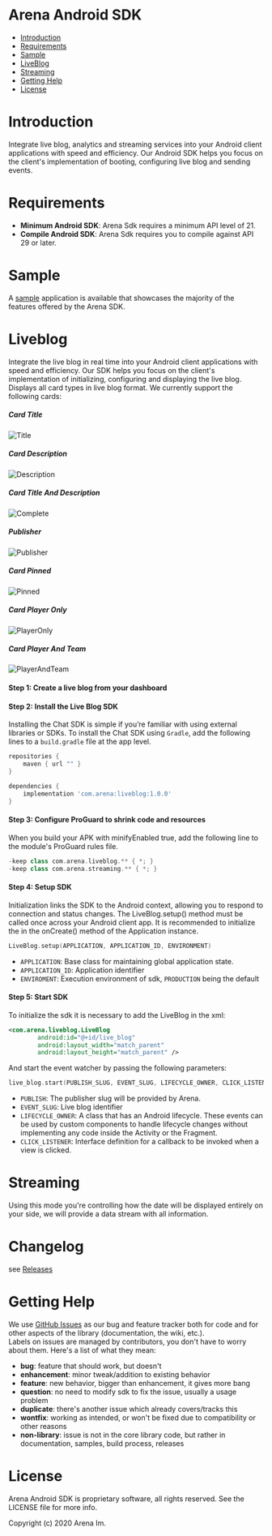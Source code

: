 # Arena Android SDK
<!-- MarkdownTOC -->

- [Introduction](#introduction)
- [Requirements](#requirements)
- [Sample](#sample)
- [LiveBlog](#liveblog)
- [Streaming](#streaming)
- [Getting Help](#gettinghelp)
- [License](#license)

<!-- /MarkdownTOC -->

<a name="introduction"></a>
# Introduction

Integrate live blog, analytics and streaming services into your Android client applications with speed and efficiency. Our Android SDK helps you focus on the client's implementation of booting, configuring live blog and sending events.

<a name="requirements"></a>
# Requirements
 - **Minimum Android SDK**: Arena Sdk requires a minimum API level of 21.
 - **Compile Android SDK**: Arena Sdk requires you to compile against API 29 or later.


<a name="sample"></a>
# Sample
A [sample](sample) application is available that showcases the majority of the features offered by
the Arena SDK.


<a name="liveblog"></a>
# Liveblog

Integrate the live blog in real time into your Android client applications with speed and efficiency.  Our SDK helps you focus on the client's implementation of initializing, configuring and displaying the live blog.
Displays all card types in live blog format. We currently support the following cards:

##### Card Title
![Title](showcase/Title.png)

##### Card Description
![Description](showcase/Description.png)

##### Card Title And Description
![Complete](showcase/TitleAndDescrption.png)

##### Publisher
![Publisher](showcase/Publisher.png)

##### Card Pinned
![Pinned](showcase/Pinned.png)

##### Card Player Only
![PlayerOnly](showcase/PlayerOnly.png)

##### Card Player And Team
![PlayerAndTeam](showcase/PlayerAndTeam.png)


#### Step 1: Create a live blog from your dashboard


#### Step 2: Install the Live Blog SDK

Installing the Chat SDK is simple if you’re familiar with using external libraries or SDKs. To install the Chat SDK using `Gradle`, add the following lines to a `build.gradle` file at the app level.

```groovy
repositories {
    maven { url "" }
}

dependencies {
    implementation 'com.arena:liveblog:1.0.0'
}
````

#### Step 3: Configure ProGuard to shrink code and resources
When you build your APK with minifyEnabled true, add the following line to the module's ProGuard rules file.
```gradle
-keep class com.arena.liveblog.** { *; }
-keep class com.arena.streaming.** { *; }
```


#### Step 4: Setup SDK
Initialization links the SDK to the Android context, allowing you to respond to connection and status changes.
The LiveBlog.setup() method must be called once across your Android client app. It is recommended to initialize the in the onCreate() method of the Application instance.

```kotlin
LiveBlog.setup(APPLICATION, APPLICATION_ID, ENVIRONMENT)
```
*  `APPLICATION`: Base class for maintaining global application state.
*  `APPLICATION_ID`: Application identifier
*  `ENVIROMENT`: Execution environment of sdk, `PRODUCTION` being the default


#### Step 5: Start SDK
To initialize the sdk it is necessary to add the LiveBlog in the xml:

```xml
<com.arena.liveblog.LiveBlog 
        android:id="@+id/live_blog"
        android:layout_width="match_parent"
        android:layout_height="match_parent" />
```

And start the event watcher by passing the following parameters:
```kotlin
live_blog.start(PUBLISH_SLUG, EVENT_SLUG, LIFECYCLE_OWNER, CLICK_LISTENER)
```

*  `PUBLISH`: The publisher slug will be provided by Arena.
*  `EVENT_SLUG`: Live blog identifier
*  `LIFECYCLE_OWNER`: A class that has an Android lifecycle. These events can be used by custom components to handle lifecycle changes without implementing any code inside the Activity or the Fragment.
*  `CLICK_LISTENER`: Interface definition for a callback to be invoked when a view is clicked.


<a name="streaming"></a>
# Streaming

Using this mode you're controlling how the date will be displayed entirely on your side, we will provide a data stream with all information.


# Changelog

see [Releases](CHANGELOG.md)

# Getting Help
We use [GitHub Issues][1] as our bug and feature tracker both for code and for other aspects of the library (documentation, the wiki, etc.).  
Labels on issues are managed by contributors, you don't have to worry about them. Here's a list of what they mean:

 * **bug**: feature that should work, but doesn't
 * **enhancement**: minor tweak/addition to existing behavior
 * **feature**: new behavior, bigger than enhancement, it gives more bang
 * **question**: no need to modify sdk to fix the issue, usually a usage problem
 * **duplicate**: there's another issue which already covers/tracks this
 * **wontfix**: working as intended, or won't be fixed due to compatibility or other reasons
 * **non-library**: issue is not in the core library code, but rather in documentation, samples, build process, releases


# License

Arena Android SDK is proprietary software, all rights reserved. See the LICENSE file for more info.

Copyright (c) 2020  Arena Im.


[1]: https://github.com/stationfy/Arena-SDK-Android-demo/issues
